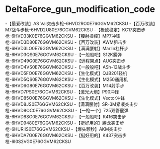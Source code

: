 # DeltaForce_gun_modification_code
-【最爱改装】AS Val突击步枪-6HVD2RO0E76GGVM62CKSU
-【百万改装】M7战斗步枪-6HVD2U80E76GGVM62CKSU
-【极致稳定】KC17突击步枪-6HVD33K0E76GGVM62CKSU
-【腰射操控】MP7冲锋枪-6HVD3D80E76GGVM62CKSU
-【百万改装】AWM狙击步枪-6HVD3LO0E76GGVM62CKSU
-【满满腰射】Marlin杠杆步枪-6HVD3QS0E76GGVM62CKSU
-【一般般吧】S12K霰弹枪-6HVD49G0E76GGVM62CKSU
-【远程架点】AUG突击步枪-6HVD4VS0E76GGVM62CKSU
-【一般般吧】ASh-12战斗步枪-6HVD5FO0E76GGVM62CKSU
-【生化模式】QJB201轻机枪-6HVD5QS0E76GGVM62CKSU
-【生化模式】M250通用机枪-6HVD6G80E76GGVM62CKSU
-【百万改装】M14射手步枪-6HVD7PS0E76GGVM62CKSU
-【激光大炮】P90冲锋枪-6HVD85O0E76GGVM62CKSU
-【生化模式】Vector冲锋枪-6HVD8JS0E76GGVM62CKSU
-【满满腰射】SR-3M紧凑突击步枪-6HVD8OC0E76GGVM62CKSU
-【一枪一个】725双管霰弹枪-6HVD8SG0E76GGVM62CKSU
-【一般般吧】K416突击步枪-6HVD9480E76GGVM62CKSU
-【挺好用的】腾龙突击步枪-6HURIIS0E76GGVM62CKSU
-【爆头颗秒】AKM突击步枪-6HVDA7G0E76GGVM62CKSU
-【挺好用的】K437突击步枪-6I0S2VG0E76GGVM62CKSU

